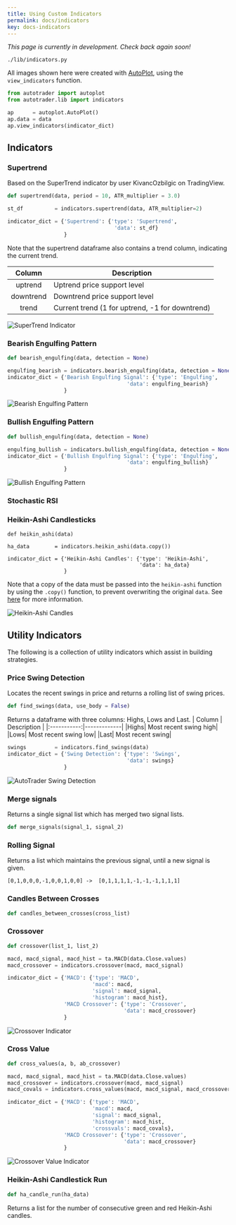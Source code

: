 ```yaml
---
title: Using Custom Indicators
permalink: docs/indicators
key: docs-indicators
---
```


*This page is currently in development. Check back again soon!*



 





`./lib/indicators.py`




All images shown here were created with [AutoPlot](autoplot), using the `view_indicators` function.


```python
from autotrader import autoplot
from autotrader.lib import indicators

ap      = autoplot.AutoPlot()
ap.data = data
ap.view_indicators(indicator_dict)
```




## Indicators

### Supertrend

Based on the SuperTrend indicator by user KivancOzbilgic on TradingView.

```python
def supertrend(data, period = 10, ATR_multiplier = 3.0)
```

```python
st_df          = indicators.supertrend(data, ATR_multiplier=2)

indicator_dict = {'Supertrend': {'type': 'Supertrend',
                                  'data': st_df}
                  }
```

Note that the supertrend dataframe also contains a trend column, indicating the current trend.

|   Column    | Description |
|:-----------:|-------------|
|uptrend| Uptrend price support level|
|downtrend| Downtrend price support level|
|trend| Current trend (1 for uptrend, -1 for downtrend)|

![SuperTrend Indicator](/AutoTrader/assets/indicators/supertrend.jpg "SuperTrend Indicator")




### Bearish Engulfing Pattern

```py
def bearish_engulfing(data, detection = None)
```


```py
engulfing_bearish = indicators.bearish_engulfing(data, detection = None)
indicator_dict = {'Bearish Engulfing Signal': {'type': 'Engulfing',
                                      'data': engulfing_bearish}
                  }
```

![Bearish Engulfing Pattern](/AutoTrader/assets/indicators/bearish-engulfing.jpg "Bearish Engulfing Pattern")




### Bullish Engulfing Pattern

```py
def bullish_engulfing(data, detection = None)
```


```py
engulfing_bullish = indicators.bullish_engulfing(data, detection = None)
indicator_dict = {'Bullish Engulfing Signal': {'type': 'Engulfing',
                                      'data': engulfing_bullish}
                  }
```

![Bullish Engulfing Pattern](/AutoTrader/assets/indicators/bullish-engulfing.jpg "Bullish Engulfing Pattern")



### Stochastic RSI




### Heikin-Ashi Candlesticks


```
def heikin_ashi(data)
```


```
ha_data        = indicators.heikin_ashi(data.copy())

indicator_dict = {'Heikin-Ashi Candles': {'type': 'Heikin-Ashi',
                                          'data': ha_data}
                  }
```

Note that a copy of the data must be passed into the `heikin-ashi` function by using the `.copy()` function, to prevent 
overwriting the original `data`. See [here](https://pandas.pydata.org/pandas-docs/stable/reference/api/pandas.DataFrame.copy.html) 
for more information.

![Heikin-Ashi Candles](/AutoTrader/assets/indicators/HA.jpg "Heikin-Ashi Candles")





## Utility Indicators
The following is a collection of utility indicators which assist in building strategies.


### Price Swing Detection
Locates the recent swings in price and returns a rolling list of swing prices.

```py
def find_swings(data, use_body = False)
```

Returns a dataframe with three columns: Highs, Lows and Last. 
|   Column    | Description |
|:-----------:|-------------|
|Highs| Most recent swing high|
|Lows| Most recent swing low|
|Last| Most recent swing|

```py
swings         = indicators.find_swings(data)
indicator_dict = {'Swing Detection': {'type': 'Swings',
                                      'data': swings}
                  }
```

![AutoTrader Swing Detection](/AutoTrader/assets/indicators/swings.jpg "AutoTrader Swing Detection")




### Merge signals
Returns a single signal list which has merged two signal lists. 

```python
def merge_signals(signal_1, signal_2)
```




### Rolling Signal

Returns a list which maintains the previous signal, until a new 
signal is given.

```
[0,1,0,0,0,-1,0,0,1,0,0] ->  [0,1,1,1,1,-1,-1,-1,1,1,1]
```



### Candles Between Crosses

```py
def candles_between_crosses(cross_list)
```




### Crossover


```py
def crossover(list_1, list_2)
```


```py
macd, macd_signal, macd_hist = ta.MACD(data.Close.values)
macd_crossover = indicators.crossover(macd, macd_signal)

indicator_dict = {'MACD': {'type': 'MACD',
                           'macd': macd,
                           'signal': macd_signal,
                           'histogram': macd_hist},
                  'MACD Crossover': {'type': 'Crossover',
                                     'data': macd_crossover}
                  }
```

![Crossover Indicator](/AutoTrader/assets/indicators/crossover.jpg "Crossover Indicator")





### Cross Value
```py
def cross_values(a, b, ab_crossover)
```


```py
macd, macd_signal, macd_hist = ta.MACD(data.Close.values)
macd_crossover = indicators.crossover(macd, macd_signal)
macd_covals = indicators.cross_values(macd, macd_signal, macd_crossover)

indicator_dict = {'MACD': {'type': 'MACD',
                           'macd': macd,
                           'signal': macd_signal,
                           'histogram': macd_hist,
                           'crossvals': macd_covals},
                  'MACD Crossover': {'type': 'Crossover',
                                     'data': macd_crossover}
                  }

```

![Crossover Value Indicator](/AutoTrader/assets/indicators/crossvals.jpg "Crossover Value Indicator")



### Heikin-Ashi Candlestick Run
```python
def ha_candle_run(ha_data)
```
Returns a list for the number of consecutive green and red 
Heikin-Ashi candles.


